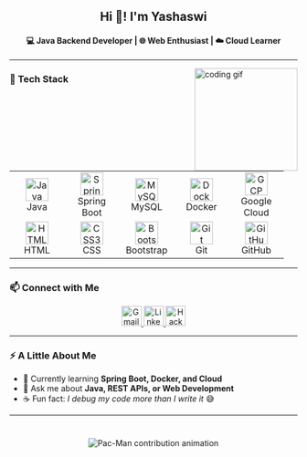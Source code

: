 <h2 align="center">Hi 👋! I'm Yashaswi</h2>
<h4 align="center">💻 Java Backend Developer | 🌐 Web Enthusiast | ☁️ Cloud Learner</h4>

---

<img align="right" height="180" src="https://media.giphy.com/media/v1.Y2lkPTc5MGI3NjExdW9oeWs5bGlmaXB0cHpqY2o0bmNzYWo3NXhpdGJna2ZydG91dXQwdyZlcD12MV9zdGlja2Vyc19zZWFyY2gmY3Q9cw/BEAUgdz2vtLubrfTc3/giphy.gif" alt="coding gif" />

### 🚀 Tech Stack

<div align="left">
<table>
<tr>
<td align="center" width="80">
  <img src="https://cdn.jsdelivr.net/gh/devicons/devicon/icons/java/java-original.svg" height="40" alt="Java" /><br>Java
</td>
<td align="center" width="80">
  <img src="https://cdn.jsdelivr.net/gh/devicons/devicon/icons/spring/spring-original.svg" height="40" alt="Spring" /><br>Spring Boot
</td>
<td align="center" width="80">
  <img src="https://cdn.jsdelivr.net/gh/devicons/devicon/icons/mysql/mysql-original.svg" height="40" alt="MySQL" /><br>MySQL
</td>
<td align="center" width="80">
  <img src="https://cdn.jsdelivr.net/gh/devicons/devicon/icons/docker/docker-original.svg" height="40" alt="Docker" /><br>Docker
</td>
<td align="center" width="80">
  <img src="https://cdn.jsdelivr.net/gh/devicons/devicon/icons/googlecloud/googlecloud-original.svg" height="40" alt="GCP" /><br>Google Cloud
</td>
</tr>
<tr>
<td align="center" width="80">
  <img src="https://cdn.jsdelivr.net/gh/devicons/devicon/icons/html5/html5-original.svg" height="40" alt="HTML5" /><br>HTML
</td>
<td align="center" width="80">
  <img src="https://cdn.jsdelivr.net/gh/devicons/devicon/icons/css3/css3-original.svg" height="40" alt="CSS3" /><br>CSS
</td>
<td align="center" width="80">
  <img src="https://cdn.jsdelivr.net/gh/devicons/devicon/icons/bootstrap/bootstrap-original.svg" height="40" alt="Bootstrap" /><br>Bootstrap
</td>
<td align="center" width="80">
  <img src="https://cdn.jsdelivr.net/gh/devicons/devicon/icons/git/git-original.svg" height="40" alt="Git" /><br>Git
</td>
<td align="center" width="80">
  <img src="https://cdn.jsdelivr.net/gh/devicons/devicon/icons/github/github-original.svg" height="40" alt="GitHub" /><br>GitHub
</td>
</tr>
</table>
</div>

---

### 📫 Connect with Me

<div align="center">
  <a href="mailto:yashaswich9@gmail.com" target="_blank">
    <img src="https://img.shields.io/static/v1?message=Gmail&logo=gmail&label=&color=D14836&logoColor=white&style=for-the-badge" height="35" alt="Gmail" />
  </a>
  <a href="https://www.linkedin.com/in/yashaswi-chinthaguntla" target="_blank">
    <img src="https://img.shields.io/static/v1?message=LinkedIn&logo=linkedin&label=&color=0077B5&logoColor=white&style=for-the-badge" height="35" alt="LinkedIn" />
  </a>
  <a href="https://www.hackerrank.com/profile/yashaswich9" target="_blank">
    <img src="https://img.shields.io/static/v1?message=HackerRank&logo=hackerrank&label=&color=2EC866&logoColor=white&style=for-the-badge" height="35" alt="HackerRank" />
  </a>
</div>

---

### ⚡ A Little About Me
- 🌱 Currently learning **Spring Boot, Docker, and Cloud**  
- 💬 Ask me about **Java, REST APIs, or Web Development**  
- ☕ Fun fact: *I debug my code more than I write it* 😅

---

### 


<br>
<div align="center">
  <img src="https://raw.githubusercontent.com/yashch9/yashch9/output/dist/github-contribution-grid-snake-pacman.svg" alt="Pac-Man contribution animation" />
</div>
<br>






